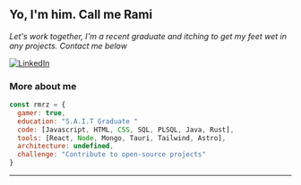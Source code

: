 <h2> Yo, I'm him. Call me Rami</h2>
<p><em>
Let's work together,
  I'm a recent graduate and itching to get my feet wet in any projects.
  Contact me below
</em></p>

<a href="https://www.linkedin.com/in/rmrz-daniel/" target="_blank"><img src="https://img.shields.io/badge/LinkedIn-0077B5?style=for-the-badge&logo=linkedin&logoColor=white" alt="LinkedIn"></a>


### More about me  

```javascript
const rmrz = {
  gamer: true,
  education: "S.A.I.T Graduate "
  code: [Javascript, HTML, CSS, SQL, PLSQL, Java, Rust],
  tools: [React, Node, Mongo, Tauri, Tailwind, Astro],
  architecture: undefined,
  challenge: "Contribute to open-source projects"
}
```

---
